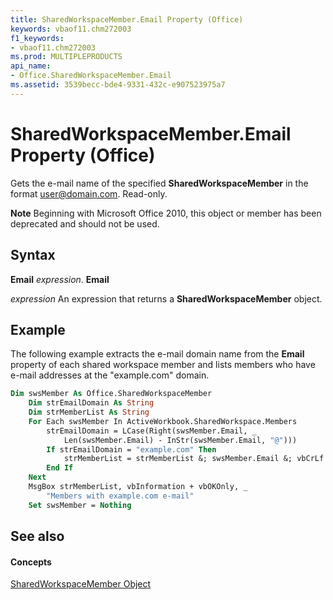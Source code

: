 ```yaml
---
title: SharedWorkspaceMember.Email Property (Office)
keywords: vbaof11.chm272003
f1_keywords:
- vbaof11.chm272003
ms.prod: MULTIPLEPRODUCTS
api_name:
- Office.SharedWorkspaceMember.Email
ms.assetid: 3539becc-bde4-9331-432c-e907523975a7
---
```



# SharedWorkspaceMember.Email Property (Office)

Gets the e-mail name of the specified  **SharedWorkspaceMember** in the format user@domain.com. Read-only.


 **Note**  Beginning with Microsoft Office 2010, this object or member has been deprecated and should not be used.


## Syntax

 **Email** _expression_. **Email**

 _expression_ An expression that returns a **SharedWorkspaceMember** object.


## Example

The following example extracts the e-mail domain name from the  **Email** property of each shared workspace member and lists members who have e-mail addresses at the "example.com" domain.


```vb
Dim swsMember As Office.SharedWorkspaceMember 
    Dim strEmailDomain As String 
    Dim strMemberList As String 
    For Each swsMember In ActiveWorkbook.SharedWorkspace.Members 
        strEmailDomain = LCase(Right(swsMember.Email, _ 
            Len(swsMember.Email) - InStr(swsMember.Email, "@"))) 
        If strEmailDomain = "example.com" Then 
            strMemberList = strMemberList &; swsMember.Email &; vbCrLf 
        End If 
    Next 
    MsgBox strMemberList, vbInformation + vbOKOnly, _ 
        "Members with example.com e-mail" 
    Set swsMember = Nothing
```


## See also


#### Concepts


[SharedWorkspaceMember Object](sharedworkspacemember-object-office.md)


